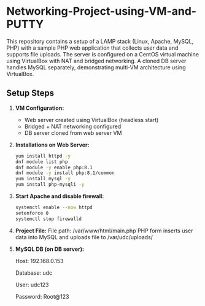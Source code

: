# Networking-Project-using-VM-and-PUTTY
This repository contains a setup of a LAMP stack (Linux, Apache, MySQL, PHP) with a sample PHP web application that collects user data and supports file uploads. 
The server is configured on a CentOS virtual machine using VirtualBox with NAT and bridged networking. 
A cloned DB server handles MySQL separately, demonstrating multi-VM architecture using VirtualBox.

## Setup Steps

1. **VM Configuration:**
   - Web server created using VirtualBox (headless start)
   - Bridged + NAT networking configured
   - DB server cloned from web server VM

2. **Installations on Web Server:**
   ```bash
   yum install httpd -y
   dnf module list php
   dnf module -y enable php:8.1
   dnf module -y install php:8.1/common
   yum install mysql -y
   yum install php-mysqli -y

3. **Start Apache and disable firewall:**
   ```bash
   systemctl enable --now httpd
   setenforce 0
   systemctl stop firewalld
4. **Project File:**
   File path: /var/www/html/main.php
   PHP form inserts user data into MySQL and uploads file to /var/udc/uploads/

5. **MySQL DB (on DB server):**

    Host: 192.168.0.153
    
    Database: udc
    
    User: udc123
    
    Password: Root@123
